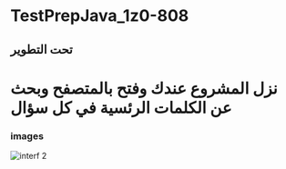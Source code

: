 # TestPrepJava_1z0-808


## تحت التطوير ## 

# نزل المشروع عندك  وفتح بالمتصفح وبحث عن الكلمات الرئسية في كل سؤال 



### images 

![interf 2](https://user-images.githubusercontent.com/14970114/112634786-12dc0580-8e4c-11eb-9f32-e65998a6b00a.png)

